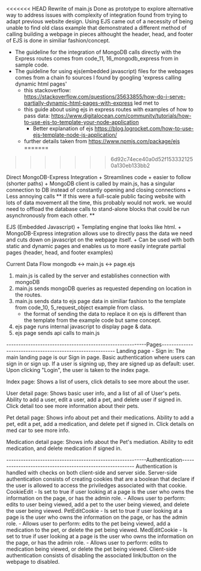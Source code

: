 <<<<<<< HEAD
Rewrite of main.js
Done as prototype to explore alternative way to address issues with complexity of integration found from trying to adapt previous website design. Using EJS came out of a necessity of being unable to find old class example that demonstrated a different method of calling building a webpage in pieces althought the header, head, and footer of EJS is done in similiar fashion/concept.
- The guideline for the integration of MongoDB calls directly with the Express routes comes from code_11, 16_mongodb_express from in sample code.
- The guideline for using ejs(embedded javascript) files for the webpages comes from a chain fo sources I found by googling 'express calling dynamic html pages'
    - this stackoverflow: https://stackoverflow.com/questions/35633855/how-do-i-serve-partially-dynamic-html-pages-with-express led met to
    - this guide about using ejs in express routes with examples of how to pass data: https://www.digitalocean.com/community/tutorials/how-to-use-ejs-to-template-your-node-application
         - Better explanation of ejs https://blog.logrocket.com/how-to-use-ejs-template-node-js-application/
    - further details taken from https://www.npmjs.com/package/ejs
=======
>>>>>>> 6d92c74ece40a0d52f1533321250a130eb133bb2

Direct MongoDB-Express Integration
    + Streamlines code
    + easier to follow (shorter paths)
    + MongoDB client is called by main.js, has a singular connection to DB instead of constantly opening and closing connections
    + Less annoying calls
** If this were a full-scale public facing website with lots of data movement all the time, this probably would not work. we would need to offload the database calls to stand-alone blocks that could be run asynchronously from each other. **

EJS (Embedded Javascript)
    + Templating engine that looks like html.
    + MongoDB-Express integration allows use to directly pass the data we need and cuts down on javascript on the webpage itself.
    + Can be used with both static and dynamic pages and enables us to more easily integrate partial pages (header, head, and footer examples)

Current Data Flow
 mongodb <-> main.js <-> page.ejs
 
1) main.js is called by the server and establishes connection with mongoDB
2) main.js sends mongoDB queries as requested depending on location in the routes.
3) main.js sends data to ejs page data in similiar fashion to the template from code_10, 5_request_object example from class.
    - the format of sending the data to replace it on ejs is different than the template from the example code but same concept.
4) ejs page runs internal javascript to display page & data.
5) ejs page sends api calls to main.js

----------------------------------------------------------Pages----------------------------------------------------------
Landing page - Sign in:
        The main landing page is our Sign in page. Basic authentication where users can sign in or sign up. If a user is signing up, they are signed up as default: user. Upon clicking "Login", the user is taken to the index page.

Index page: 
        Shows a list of users, click details to see more about the user.

User detail page: 
        Shows basic user info, and a list of all of User's pets. Ability to add a user, edit a user, add a pet, and delete user if signed in. Click detail too see more information about their pets.

Pet detail page: 
        Shows info about pet and their medications. Ability to add a pet, edit a pet, add a medication, and delete pet if signed in. Click details on med car to see more info.

Medication detail page:
        Shows info about the Pet's mediation. Ability to edit medication, and delete medication if signed in.

----------------------------------------------------------Authentication----------------------------------------------------------
Authentication is handled with checks on both client-side and server side.
Server-side authentication consists of creating cookies that are a boolean that declare if the user is allowed to access the priviledges associated with that cookie.
        CookieEdit      - Is set to true if user looking at a page is the user who owns the information on the page, or has the admin role.
                        - Allows user to perform: edits to user being viewed, add a pet to the user being viewed, and delete the user being viewed.
        PetEditCookie   - Is set to true if user looking at a page is the user who owns the information on the page, or has the admin role.
                        - Allows user to perform: edits to the pet being viewed, add a medication to the pet, or delete the pet being viewed.
        MedEditCookie   - Is set to true if user looking at a page is the user who owns the information on the page, or has the admin role.
                        - Allows user to perform: edits to medication being viewed, or delete the pet being viewed.
Client-side authentication consists of disabling the associated link/button on the webpage to disabled. 
